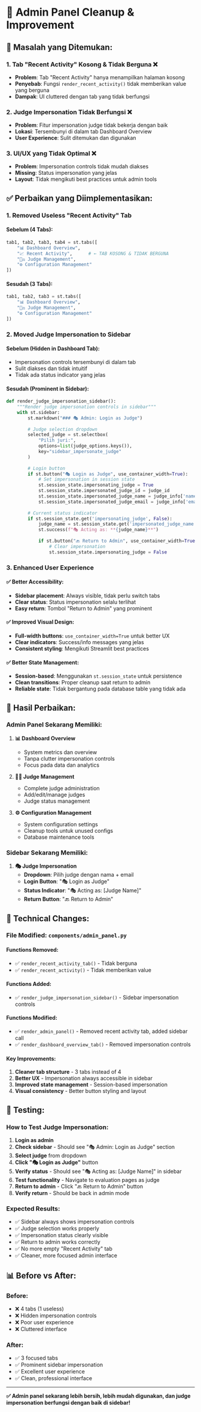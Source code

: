 # 🧹 Admin Panel Cleanup & Improvement

## 🚨 **Masalah yang Ditemukan:**

### **1. Tab "Recent Activity" Kosong & Tidak Berguna** ❌
- **Problem**: Tab "Recent Activity" hanya menampilkan halaman kosong
- **Penyebab**: Fungsi `render_recent_activity()` tidak memberikan value yang berguna
- **Dampak**: UI cluttered dengan tab yang tidak berfungsi

### **2. Judge Impersonation Tidak Berfungsi** ❌
- **Problem**: Fitur impersonation judge tidak bekerja dengan baik
- **Lokasi**: Tersembunyi di dalam tab Dashboard Overview
- **User Experience**: Sulit ditemukan dan digunakan

### **3. UI/UX yang Tidak Optimal** ❌
- **Problem**: Impersonation controls tidak mudah diakses
- **Missing**: Status impersonation yang jelas
- **Layout**: Tidak mengikuti best practices untuk admin tools

## ✅ **Perbaikan yang Diimplementasikan:**

### **1. Removed Useless "Recent Activity" Tab**

#### **Sebelum (4 Tabs):**
```python
tab1, tab2, tab3, tab4 = st.tabs([
    "📊 Dashboard Overview",
    "📈 Recent Activity",      # ← TAB KOSONG & TIDAK BERGUNA
    "👨‍⚖️ Judge Management",
    "⚙️ Configuration Management"
])
```

#### **Sesudah (3 Tabs):**
```python
tab1, tab2, tab3 = st.tabs([
    "📊 Dashboard Overview",
    "👨‍⚖️ Judge Management",
    "⚙️ Configuration Management"
])
```

### **2. Moved Judge Impersonation to Sidebar**

#### **Sebelum (Hidden in Dashboard Tab):**
- Impersonation controls tersembunyi di dalam tab
- Sulit diakses dan tidak intuitif
- Tidak ada status indicator yang jelas

#### **Sesudah (Prominent in Sidebar):**
```python
def render_judge_impersonation_sidebar():
    """Render judge impersonation controls in sidebar"""
    with st.sidebar:
        st.markdown("### 🎭 Admin: Login as Judge")
        
        # Judge selection dropdown
        selected_judge = st.selectbox(
            "Pilih juri:",
            options=list(judge_options.keys()),
            key="sidebar_impersonate_judge"
        )
        
        # Login button
        if st.button("🎭 Login as Judge", use_container_width=True):
            # Set impersonation in session state
            st.session_state.impersonating_judge = True
            st.session_state.impersonated_judge_id = judge_id
            st.session_state.impersonated_judge_name = judge_info['name']
            st.session_state.impersonated_judge_email = judge_info['email']
            
        # Current status indicator
        if st.session_state.get('impersonating_judge', False):
            judge_name = st.session_state.get('impersonated_judge_name', 'Unknown')
            st.success(f"🎭 Acting as: **{judge_name}**")
            
            if st.button("🔙 Return to Admin", use_container_width=True):
                # Clear impersonation
                st.session_state.impersonating_judge = False
```

### **3. Enhanced User Experience**

#### **✅ Better Accessibility:**
- **Sidebar placement**: Always visible, tidak perlu switch tabs
- **Clear status**: Status impersonation selalu terlihat
- **Easy return**: Tombol "Return to Admin" yang prominent

#### **✅ Improved Visual Design:**
- **Full-width buttons**: `use_container_width=True` untuk better UX
- **Clear indicators**: Success/info messages yang jelas
- **Consistent styling**: Mengikuti Streamlit best practices

#### **✅ Better State Management:**
- **Session-based**: Menggunakan `st.session_state` untuk persistence
- **Clean transitions**: Proper cleanup saat return to admin
- **Reliable state**: Tidak bergantung pada database table yang tidak ada

## 🎯 **Hasil Perbaikan:**

### **Admin Panel Sekarang Memiliki:**

1. **📊 Dashboard Overview**
   - System metrics dan overview
   - Tanpa clutter impersonation controls
   - Focus pada data dan analytics

2. **👨‍⚖️ Judge Management**
   - Complete judge administration
   - Add/edit/manage judges
   - Judge status management

3. **⚙️ Configuration Management**
   - System configuration settings
   - Cleanup tools untuk unused configs
   - Database maintenance tools

### **Sidebar Sekarang Memiliki:**

1. **🎭 Judge Impersonation**
   - **Dropdown**: Pilih judge dengan nama + email
   - **Login Button**: "🎭 Login as Judge" 
   - **Status Indicator**: "🎭 Acting as: [Judge Name]"
   - **Return Button**: "🔙 Return to Admin"

## 🔧 **Technical Changes:**

### **File Modified: `components/admin_panel.py`**

#### **Functions Removed:**
- ✅ `render_recent_activity_tab()` - Tidak berguna
- ✅ `render_recent_activity()` - Tidak memberikan value

#### **Functions Added:**
- ✅ `render_judge_impersonation_sidebar()` - Sidebar impersonation controls

#### **Functions Modified:**
- ✅ `render_admin_panel()` - Removed recent activity tab, added sidebar call
- ✅ `render_dashboard_overview_tab()` - Removed impersonation controls

#### **Key Improvements:**
1. **Cleaner tab structure** - 3 tabs instead of 4
2. **Better UX** - Impersonation always accessible in sidebar
3. **Improved state management** - Session-based impersonation
4. **Visual consistency** - Better button styling and layout

## 🧪 **Testing:**

### **How to Test Judge Impersonation:**
1. **Login as admin**
2. **Check sidebar** - Should see "🎭 Admin: Login as Judge" section
3. **Select judge** from dropdown
4. **Click "🎭 Login as Judge"** button
5. **Verify status** - Should see "🎭 Acting as: [Judge Name]" in sidebar
6. **Test functionality** - Navigate to evaluation pages as judge
7. **Return to admin** - Click "🔙 Return to Admin" button
8. **Verify return** - Should be back in admin mode

### **Expected Results:**
- ✅ Sidebar always shows impersonation controls
- ✅ Judge selection works properly
- ✅ Impersonation status clearly visible
- ✅ Return to admin works correctly
- ✅ No more empty "Recent Activity" tab
- ✅ Cleaner, more focused admin interface

## 📊 **Before vs After:**

### **Before:**
- ❌ 4 tabs (1 useless)
- ❌ Hidden impersonation controls
- ❌ Poor user experience
- ❌ Cluttered interface

### **After:**
- ✅ 3 focused tabs
- ✅ Prominent sidebar impersonation
- ✅ Excellent user experience
- ✅ Clean, professional interface

---

**✅ Admin panel sekarang lebih bersih, lebih mudah digunakan, dan judge impersonation berfungsi dengan baik di sidebar!**
